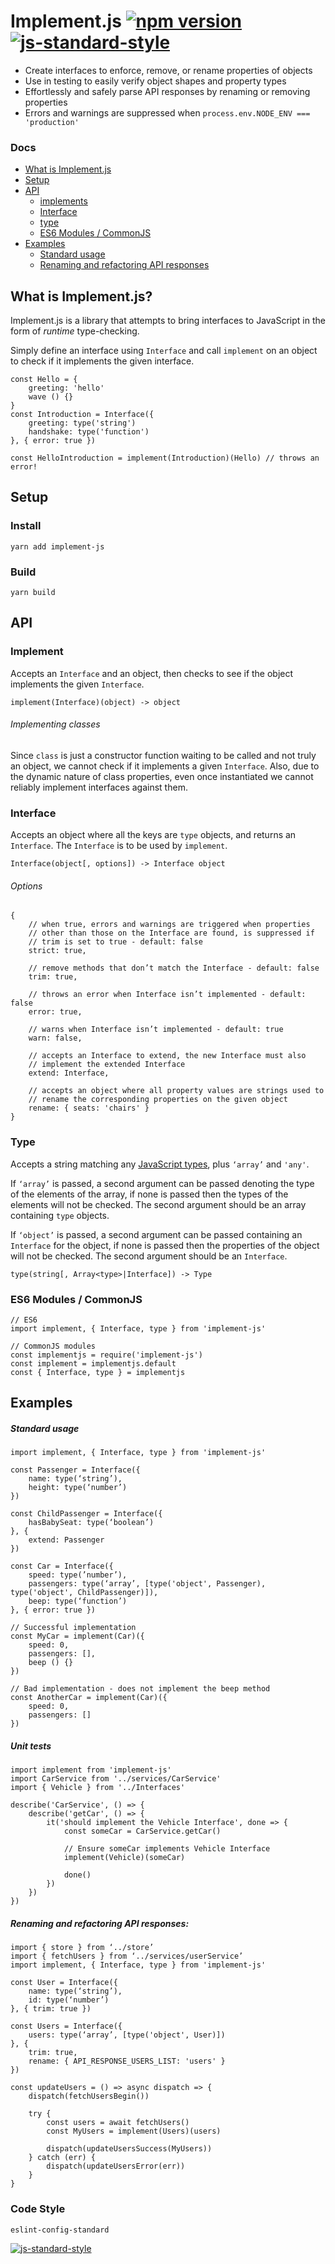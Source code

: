 # Implement.js [![npm version](https://badge.fury.io/js/implement-js.svg)](https://badge.fury.io/js/implement-js) [![js-standard-style](https://img.shields.io/badge/code%20style-standard-brightgreen.svg)](http://standardjs.com)

* Create interfaces to enforce, remove, or rename properties of objects
* Use in testing to easily verify object shapes and property types
* Effortlessly and safely parse API responses by renaming or removing properties
* Errors and warnings are suppressed when `process.env.NODE_ENV === 'production'`

### Docs
* [What is Implement.js](#what-is-implementjs)
* [Setup](#setup)
* [API](#api)
    * [implements](#implements)
    * [Interface](#interface)
    * [type](#type)
    * [ES6 Modules / CommonJS](#es6-modules--commonjs)
* [Examples](#examples)
    * [Standard usage](#standard-usage)
    * [Renaming and refactoring API responses](#renaming-and-refactoring-api-responses)

## What is Implement.js?
Implement.js is a library that attempts to bring interfaces to JavaScript in the form of *runtime* type-checking.

Simply define an interface using `Interface` and call `implement` on an object to check if it implements the given interface.
```
const Hello = {
    greeting: 'hello'
    wave () {}
}
const Introduction = Interface({
    greeting: type('string')
    handshake: type('function')
}, { error: true })

const HelloIntroduction = implement(Introduction)(Hello) // throws an error!
```

## Setup
### Install
```
yarn add implement-js
```

### Build
```
yarn build
```

## API

### Implement
Accepts an `Interface` and an object, then checks to see if the object implements the given `Interface`.
```
implement(Interface)(object) -> object
```

###### Implementing classes
Since `class` is just a constructor function waiting to be called and not truly an object, we cannot check if it implements a given `Interface`. Also, due to the dynamic nature of class properties, even once instantiated we cannot reliably implement interfaces against them.

### Interface
Accepts an object where all the keys are `type` objects, and returns an `Interface`. The `Interface` is to be used by `implement`.
```
Interface(object[, options]) -> Interface object
```
###### Options
```
{
    // when true, errors and warnings are triggered when properties
    // other than those on the Interface are found, is suppressed if
    // trim is set to true - default: false
    strict: true,

    // remove methods that don’t match the Interface - default: false
    trim: true,

    // throws an error when Interface isn’t implemented - default: false
    error: true,

    // warns when Interface isn’t implemented - default: true
    warn: false,

    // accepts an Interface to extend, the new Interface must also
    // implement the extended Interface
    extend: Interface,

    // accepts an object where all property values are strings used to
    // rename the corresponding properties on the given object
    rename: { seats: 'chairs' }
}
```

### Type
Accepts a string matching any [JavaScript types](https://developer.mozilla.org/en-US/docs/Web/JavaScript/Reference/Operators/typeof#Description), plus `‘array’` and `'any'`.

If `‘array’` is passed, a second argument can be passed denoting the type of the elements of the array, if none is passed then the types of the elements will not be checked. The second argument should be an array containing `type` objects.

If `‘object’` is passed, a second argument can be passed containing an `Interface` for the object, if none is passed then the properties of the object will not be checked. The second argument should be an `Interface`.
```
type(string[, Array<type>|Interface]) -> Type
```

### ES6 Modules / CommonJS
```
// ES6
import implement, { Interface, type } from 'implement-js'

// CommonJS modules
const implementjs = require('implement-js')
const implement = implementjs.default
const { Interface, type } = implementjs
```

## Examples

##### Standard usage
```
import implement, { Interface, type } from 'implement-js'

const Passenger = Interface({
    name: type(‘string’),
    height: type(‘number’)
})

const ChildPassenger = Interface({
    hasBabySeat: type(‘boolean’)
}, {
    extend: Passenger
})

const Car = Interface({
    speed: type(’number’),
    passengers: type(‘array’, [type('object', Passenger), type('object', ChildPassenger)]),
    beep: type(‘function’)
}, { error: true })

// Successful implementation
const MyCar = implement(Car)({
    speed: 0,
    passengers: [],
    beep () {}
})

// Bad implementation - does not implement the beep method
const AnotherCar = implement(Car)({
    speed: 0,
    passengers: []
})
```

##### Unit tests
```
import implement from 'implement-js'
import CarService from '../services/CarService'
import { Vehicle } from '../Interfaces'

describe('CarService', () => {
    describe('getCar', () => {
        it('should implement the Vehicle Interface', done => {
            const someCar = CarService.getCar()

            // Ensure someCar implements Vehicle Interface
            implement(Vehicle)(someCar)

            done()
        })
    })
})
```

##### Renaming and refactoring API responses:
```
import { store } from ‘../store’
import { fetchUsers } from ‘../services/userService’
import implement, { Interface, type } from 'implement-js'

const User = Interface({
    name: type(‘string’),
    id: type(‘number’)
}, { trim: true })

const Users = Interface({
    users: type(‘array’, [type('object', User)])
}, {
    trim: true,
    rename: { API_RESPONSE_USERS_LIST: 'users' }
})

const updateUsers = () => async dispatch => {
    dispatch(fetchUsersBegin())

    try {
        const users = await fetchUsers()
        const MyUsers = implement(Users)(users)

        dispatch(updateUsersSuccess(MyUsers))
    } catch (err) {
        dispatch(updateUsersError(err))
    }
}
```

### Code Style
```
eslint-config-standard
```

[![js-standard-style](https://cdn.rawgit.com/standard/standard/master/badge.svg)](http://standardjs.com)

